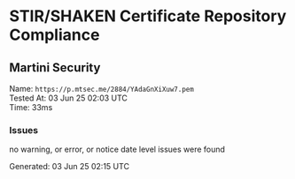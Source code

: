 # STIR/SHAKEN Certificate Repository Compliance

## Martini Security

Name: `https://p.mtsec.me/2884/YAdaGnXiXuw7.pem`\
Tested At: 03 Jun 25 02:03 UTC\
Time: 33ms

### Issues

no warning, or error, or notice date level issues were found

Generated: 03 Jun 25 02:15 UTC